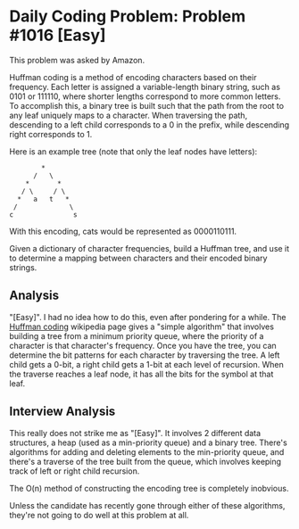 # Daily Coding Problem: Problem #1016 [Easy]

This problem was asked by Amazon.

Huffman coding is a method of encoding characters based on their frequency.
Each letter is assigned a variable-length binary string,
such as 0101 or 111110,
where shorter lengths correspond to more common letters.
To accomplish this,
a binary tree is built such that the path from the root to any leaf
uniquely maps to a character.
When traversing the path,
descending to a left child corresponds to a 0 in the prefix,
while descending right corresponds to 1.

Here is an example tree (note that only the leaf nodes have letters):

```
        *
      /   \
    *       *
   / \     / \
  *   a   t   *
 /             \
c               s
```

With this encoding, cats would be represented as 0000110111.

Given a dictionary of character frequencies,
build a Huffman tree,
and use it to determine a mapping between characters
and their encoded binary strings.

## Analysis

"[Easy]".
I had no idea how to do this,
even after pondering for a while.
The [Huffman coding](https://en.wikipedia.org/wiki/Huffman_coding) wikipedia page
gives a "simple algorithm" that involves building a tree from a minimum priority queue,
where the priority of a character is that character's frequency.
Once you have the tree,
you can determine the bit patterns for each character by traversing the tree.
A left child gets a 0-bit, a right child gets a 1-bit at each level of recursion.
When the traverse reaches a leaf node,
it has all the bits for the symbol at that leaf.

## Interview Analysis

This really does not strike me as "[Easy]".
It involves 2 different data structures, a heap (used as a min-priority queue)
and a binary tree.
There's algorithms for adding and deleting elements to the min-priority queue,
and there's a traverse of the tree built from the queue,
which involves keeping track of left or right child recursion.

The O(n) method of constructing the encoding tree is completely inobvious.

Unless the candidate has recently gone through either of these algorithms,
they're not going to do well at this problem at all.
